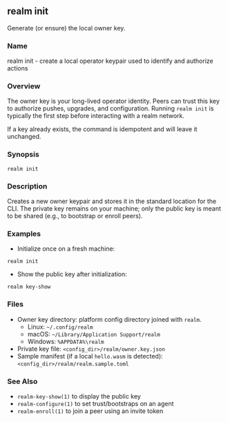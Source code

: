 ## realm init

Generate (or ensure) the local owner key.

### Name

realm init - create a local operator keypair used to identify and authorize actions

### Overview

The owner key is your long-lived operator identity. Peers can trust this key to authorize pushes, upgrades, and configuration. Running `realm init` is typically the first step before interacting with a realm network.

If a key already exists, the command is idempotent and will leave it unchanged.

### Synopsis

```
realm init
```

### Description

Creates a new owner keypair and stores it in the standard location for the CLI. The private key remains on your machine; only the public key is meant to be shared (e.g., to bootstrap or enroll peers).

### Examples

- Initialize once on a fresh machine:

```
realm init
```

- Show the public key after initialization:

```
realm key-show
```

### Files

- Owner key directory: platform config directory joined with `realm`.
  - Linux: `~/.config/realm`
  - macOS: `~/Library/Application Support/realm`
  - Windows: `%APPDATA%\realm`
- Private key file: `<config_dir>/realm/owner.key.json`
- Sample manifest (if a local `hello.wasm` is detected): `<config_dir>/realm/realm.sample.toml`

### See Also

- `realm-key-show(1)` to display the public key
- `realm-configure(1)` to set trust/bootstraps on an agent
- `realm-enroll(1)` to join a peer using an invite token


